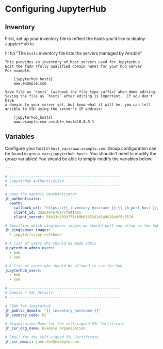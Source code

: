 # Configuring JupyterHub

## Inventory

First, set up your inventory file to reflect the hosts you'd like to deploy
JupyterHub to.  

!!! tip "The `hosts` inventory file lists the servers managed by Ansible"

    This provides an inventory of host servers used for JupyterHub
    Edit the fqdn (fully qualified domain name) for your hub server
    For example:

        [jupyterhub_hosts]
        www.example.com

    Save file as `hosts` (without the file type suffix) when done editing.
    Saving the file as `hosts` after editing is important.  If you don't have
    a domain to your server yet, but know what it will be, you can tell 
    ansible to SSH using the server's IP address:

        [jupyterhub_hosts]
        www.example.com ansible_host=10.0.0.1

## Variables

Configure your host in `host_vars/www.example.com`.  Group configuration can be
found in `group_vars/jupyterhub_hosts`.  You shouldn't need to modify the group
variables!  You should be able to simply modify the variables below:

```yaml
---

# ---------------------------------------------------
# JupyterHub Authentication
# ---------------------------------------------------

# Uses the Generic OAuthenticator
jh_authenticator:
  oauth:
    callback_url: "https://{{ inventory_hostname }}:{{ jh_port_host }}/hub/oauth_callback"
    client_id: dd264e4e76a7cfe4fc65
    client_secret: 6bb33c59397f1c69b6165261d5a9816a0f5c357d

# Specifies which singleuser images we should pull and allow on the hub
jh_singleuser_images:
  - jupyter/scipy-notebook

# A list of users who should be made admin
jupyterhub_admin_users:
  - bob
  - sue

# A list of users who should be allowed to use the hub
jupyterhub_users:
  - bob
  - sue

# ---------------------------------------------------
# Domain / SSL Details
# ---------------------------------------------------

# FQDN for JupyterHub
jh_public_domain: "{{ inventory_hostname }}"
jh_country_code: US

# Organization Name for the self-signed SSL Certificate
jh_csr_org_name: Example Organization

# Email for the self-signed SSL Certificate
jh_csr_email: jane.doe@example.com
```

